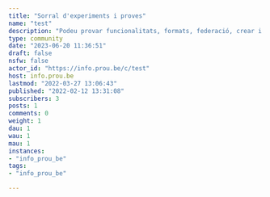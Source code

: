 ```yaml
---
title: "Sorral d'experiments i proves" 
name: "test"
description: "Podeu provar funcionalitats, formats, federació, crear i esborrar, votar negativament, provar de denunciar una entrada... el que sigui."
type: community
date: "2023-06-20 11:36:51"
draft: false
nsfw: false
actor_id: "https://info.prou.be/c/test"
host: info.prou.be
lastmod: "2022-03-27 13:06:43"
published: "2022-02-12 13:31:08"
subscribers: 3
posts: 1
comments: 0
weight: 1
dau: 1
wau: 1
mau: 1
instances:
- "info_prou_be"
tags: 
- "info_prou_be"

---
```

